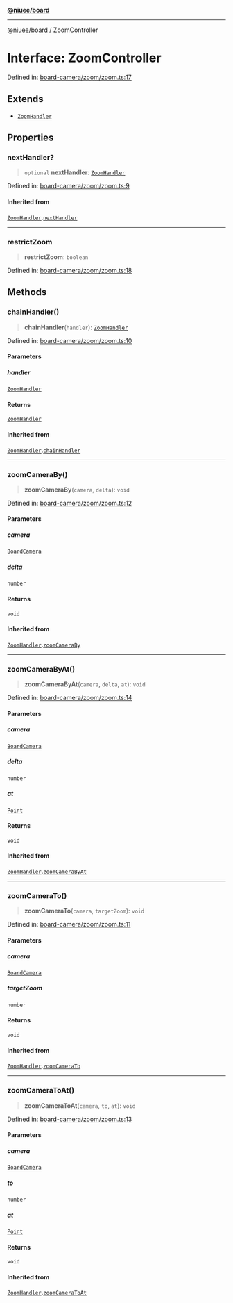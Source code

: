 [**@niuee/board**](../README.md)

***

[@niuee/board](../globals.md) / ZoomController

# Interface: ZoomController

Defined in: [board-camera/zoom/zoom.ts:17](https://github.com/niuee/board/blob/d74620e4e63da3004adfc7105b7f1136fce9577c/src/board-camera/zoom/zoom.ts#L17)

## Extends

- [`ZoomHandler`](ZoomHandler.md)

## Properties

### nextHandler?

> `optional` **nextHandler**: [`ZoomHandler`](ZoomHandler.md)

Defined in: [board-camera/zoom/zoom.ts:9](https://github.com/niuee/board/blob/d74620e4e63da3004adfc7105b7f1136fce9577c/src/board-camera/zoom/zoom.ts#L9)

#### Inherited from

[`ZoomHandler`](ZoomHandler.md).[`nextHandler`](ZoomHandler.md#nexthandler)

***

### restrictZoom

> **restrictZoom**: `boolean`

Defined in: [board-camera/zoom/zoom.ts:18](https://github.com/niuee/board/blob/d74620e4e63da3004adfc7105b7f1136fce9577c/src/board-camera/zoom/zoom.ts#L18)

## Methods

### chainHandler()

> **chainHandler**(`handler`): [`ZoomHandler`](ZoomHandler.md)

Defined in: [board-camera/zoom/zoom.ts:10](https://github.com/niuee/board/blob/d74620e4e63da3004adfc7105b7f1136fce9577c/src/board-camera/zoom/zoom.ts#L10)

#### Parameters

##### handler

[`ZoomHandler`](ZoomHandler.md)

#### Returns

[`ZoomHandler`](ZoomHandler.md)

#### Inherited from

[`ZoomHandler`](ZoomHandler.md).[`chainHandler`](ZoomHandler.md#chainhandler)

***

### zoomCameraBy()

> **zoomCameraBy**(`camera`, `delta`): `void`

Defined in: [board-camera/zoom/zoom.ts:12](https://github.com/niuee/board/blob/d74620e4e63da3004adfc7105b7f1136fce9577c/src/board-camera/zoom/zoom.ts#L12)

#### Parameters

##### camera

[`BoardCamera`](BoardCamera.md)

##### delta

`number`

#### Returns

`void`

#### Inherited from

[`ZoomHandler`](ZoomHandler.md).[`zoomCameraBy`](ZoomHandler.md#zoomcameraby)

***

### zoomCameraByAt()

> **zoomCameraByAt**(`camera`, `delta`, `at`): `void`

Defined in: [board-camera/zoom/zoom.ts:14](https://github.com/niuee/board/blob/d74620e4e63da3004adfc7105b7f1136fce9577c/src/board-camera/zoom/zoom.ts#L14)

#### Parameters

##### camera

[`BoardCamera`](BoardCamera.md)

##### delta

`number`

##### at

[`Point`](../type-aliases/Point.md)

#### Returns

`void`

#### Inherited from

[`ZoomHandler`](ZoomHandler.md).[`zoomCameraByAt`](ZoomHandler.md#zoomcamerabyat)

***

### zoomCameraTo()

> **zoomCameraTo**(`camera`, `targetZoom`): `void`

Defined in: [board-camera/zoom/zoom.ts:11](https://github.com/niuee/board/blob/d74620e4e63da3004adfc7105b7f1136fce9577c/src/board-camera/zoom/zoom.ts#L11)

#### Parameters

##### camera

[`BoardCamera`](BoardCamera.md)

##### targetZoom

`number`

#### Returns

`void`

#### Inherited from

[`ZoomHandler`](ZoomHandler.md).[`zoomCameraTo`](ZoomHandler.md#zoomcamerato)

***

### zoomCameraToAt()

> **zoomCameraToAt**(`camera`, `to`, `at`): `void`

Defined in: [board-camera/zoom/zoom.ts:13](https://github.com/niuee/board/blob/d74620e4e63da3004adfc7105b7f1136fce9577c/src/board-camera/zoom/zoom.ts#L13)

#### Parameters

##### camera

[`BoardCamera`](BoardCamera.md)

##### to

`number`

##### at

[`Point`](../type-aliases/Point.md)

#### Returns

`void`

#### Inherited from

[`ZoomHandler`](ZoomHandler.md).[`zoomCameraToAt`](ZoomHandler.md#zoomcameratoat)
